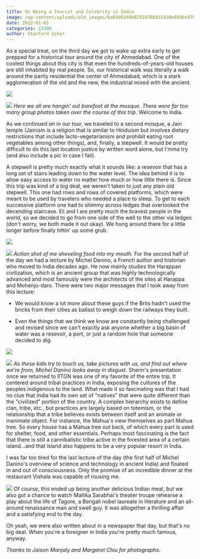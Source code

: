 ```yaml
---
title: On Being a Tourist and Celebrity in India
image: /wp-content/uploads/old_images/6a0105349b8251970b015438e693bc970c.jpg
date: 2012-01-01
categories: 23200
author: Stanford Schor
---
```


As a special treat, on the third day we got to wake up extra early to get prepped for a historical tour around the city of Ahmedabad. One of the coolest things about this city is that even the hundreds-of-years-old houses are still inhabited by real people. So, our historical walk was literally a walk around the partly residential the center of Ahmedabad, which is a stark agglomeration of the old and the new, the industrial mixed with the ancient.


![](/old_images/6a0105349b8251970b01675f5c15ce970b.jpg)

![](/old_images/caltech_as_it_happens/6a0105349b8251970b01675f5c2042970b.jpg)
*Here we all are hangin' out barefoot at the mosque. There were far too many group photos taken over the course of this trip.*
Welcome to India.

 As we continued on in our tour, we traveled to a second mosque, a Jain temple (Jainism is a religion that is similar to Hinduism but involves dietary restrictions that include lacto-vegetarianism and prohibit eating root vegetables among other things), and, finally, a stepwell. It would be pretty difficult to do this last location justice by written word alone, but I'mma try (and also include a pic in case I fail).

 A stepwell is pretty much exactly what it sounds like: a resevoir that has a long set of stairs leading down to the water level. The idea behind it is to allow easy access to water no matter how much or how little there is. Since this trip was kind of a big deal, we weren't taken to just any plain old stepwell. This one had rows and rows of covered platforms, which were meant to be used by travelers who needed a place to sleep. To get to each successive platform one had to shimmy across ledges that overlooked the decending staircase. Eli and I are pretty much the bravest people in the world, so we decided to go from one side of the well to the other via ledges (don't worry, we both made it out okay). We hung around there for a little longer before finally hittin' up some grub.


![](/old_images/caltech_as_it_happens/6a0105349b8251970b01675f5c217d970b.jpg)

![](/old_images/caltech_as_it_happens/6a0105349b8251970b015438e6a332970c.jpg)
*Action shot of me shoveling food into my mouth.*
 For the second half of the day we had a lecture by Michel Danino, a French author and historian who moved to India decades ago. He now mainly studies the Harappan civilization, which is an ancient group that was highly technologically advanced and most famously were the architects of the sites at Harappa and Mohenjo-daro. There were two major messages that I took away from this lecture:

- We would know a lot more about these guys if the Brits hadn't used the bricks from their cities as ballast to weigh down the railways they built.

- Even the things that we think we know are constantly being challenged and revised since we can't exactly ask anyone whether a big basin of water was a resevoir, a port, or just a random hole that someone decided to dig.


![](/old_images/caltech_as_it_happens/6a0105349b8251970b01675f5c4121970b.jpg)

![](/old_images/caltech_as_it_happens/6a0105349b8251970b0162fe67f65c970d.jpg)
 *As these kids try to touch us, take pictures with us, and find out where we're from, Michel Danino looks away in disgust.*
 Sherin's presentation once we returned to IITGN was one of my favorite of the entire trip. It centered around tribal practices in India, exposing the cultures of the peoples indigenous to the land. What made it so fascinating was that I had no clue that India had its own set of "natives" that were quite different than the "civilized" portion of the country. A complex hierarchy exists to define clan, tribe, etc., but practices are largely based on totemism, or the relationship that a tribe believes exists between itself and an animate or inanimate object. For instance, the Mahua's view themselves as part Mahua tree. So every house has a Mahua tree out back, of which every part is used for shelter, food, and other essentials. Perhaps most fascinating is the fact that there is still a cannibalistic tribe active in the forested area of a certain island...and that island also happens to be a very popular resort in India.

 I was far too tired for the last lecture of the day (the first half of Michel Danino's overview of science and technology in ancient India) and floated in and out of consciousness. Only the promise of an incredible dinner at the restaurant Vishala was capable of rousing me.


![](/old_images/caltech_as_it_happens/6a0105349b8251970b0162fe67fa46970d.jpg)
 Of course, this ended up being another delicious Indian meal, but we also got a chance to watch Mallika Sarabhai's theater troupe rehearse a play about the life of Tagore, a Bengali nobel laureate in literature and an all-around renaissance man and swell guy. It was altogether a thrilling affair and a satisfying end to the day.

 Oh yeah, we were also written about in a newspaper that day, but that's no big deal. When you're a foreigner in India you're pretty much famous, anyway.

 *Thanks to Jaison Manjaly and Margaret Chiu for photographs.*
